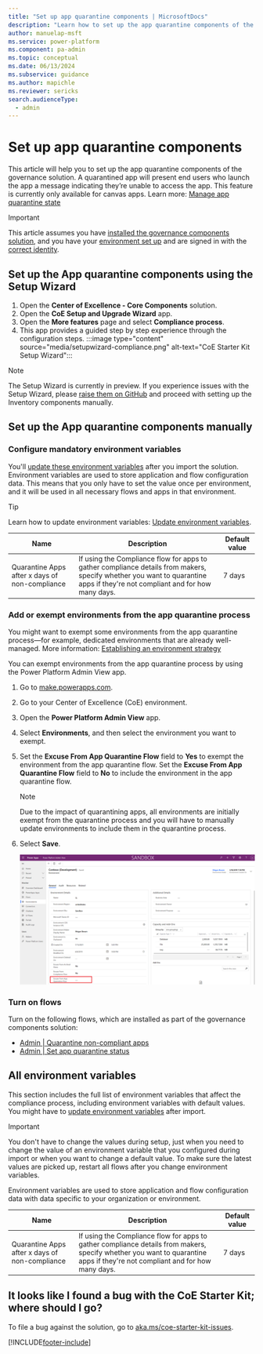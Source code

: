 ```yaml
---
title: "Set up app quarantine components | MicrosoftDocs"
description: "Learn how to set up the app quarantine components of the CoE Starter Kit"
author: manuelap-msft
ms.service: power-platform
ms.component: pa-admin
ms.topic: conceptual
ms.date: 06/13/2024
ms.subservice: guidance
ms.author: mapichle
ms.reviewer: sericks
search.audienceType: 
  - admin
---
```


# Set up app quarantine components

This article will help you to set up the app quarantine components of the governance solution. A quarantined app will present end users who launch the app a message indicating they’re unable to access the app. This feature is currently only available for canvas apps. Learn more: [Manage app quarantine state](/power-platform/admin/admin-manage-apps#manage-app-quarantine-state)

>[!IMPORTANT]
>This article assumes you have [installed the governance components solution](before-setup-gov.md), and you have your [environment set up](setup.md#create-your-environments) and are signed in with the [correct identity](setup.md#what-identity-should-i-install-the-coe-starter-kit-with).

## Set up the App quarantine components using the Setup Wizard

1. Open the **Center of Excellence - Core Components** solution.
1. Open the **CoE Setup and Upgrade Wizard** app.
1. Open the **More features** page and select **Compliance process**.
1. This app provides a guided step by step experience through the configuration steps.
     :::image type="content" source="media/setupwizard-compliance.png" alt-text="CoE Starter Kit Setup Wizard":::

>[!NOTE]
> The Setup Wizard is currently in preview. If you experience issues with the Setup Wizard, please [raise them on GitHub](https://aka.ms/coe-starter-kit-issues) and proceed with setting up the Inventory components manually.

## Set up the App quarantine components manually

### Configure mandatory environment variables

You'll [update these environment variables](faq.md#update-environment-variables) after you import the solution. Environment variables are used to store application and flow configuration data. This means that you only have to set the value once per environment, and it will be used in all necessary flows and apps in that environment.

>[!TIP]
>Learn how to update environment variables: [Update environment variables](faq.md#update-environment-variables).

| Name | Description | Default value |
|------|---------------|------|
| Quarantine Apps after x days of non-compliance | If using the Compliance flow for apps to gather compliance details from makers, specify whether you want to quarantine apps if they're not compliant and for how many days.  | 7 days |

### Add or exempt environments from the app quarantine process

You might want to exempt some environments from the app quarantine process—for example, dedicated environments that are already well-managed. More information: [Establishing an environment strategy](/power-platform/guidance/white-papers/environment-strategy)

You can exempt environments from the app quarantine process by using the Power Platform Admin View app.  

1. Go to [make.powerapps.com](<https://make.powerapps.com>).
1. Go to your Center of Excellence (CoE) environment.
1. Open the **Power Platform Admin View** app.
1. Select **Environments**, and then select the environment you want to exempt.
1. Set the **Excuse From App Quarantine Flow** field to **Yes** to exempt the environment from the app quarantine flow. Set the **Excuse From App Quarantine Flow** field to **No** to include the environment in the app quarantine flow.
    >[!NOTE]
    >Due to the impact of quarantining apps, all environments are initially exempt from the quarantine process and you will have to manually update environments to include them in the quarantine process.
1. Select **Save**.

   ![Exclude an environment from the app quarantine process in a production environment.](media/quarantine1.png "Exclude an environment from the app quarantine process in a production environment")

### Turn on flows

Turn on the following flows, which are installed as part of the governance components solution:

- [Admin | Quarantine non-compliant apps](governance-components.md#admin--quarantine-non-compliant-apps)
- [Admin | Set app quarantine status](governance-components.md#admin--set-app-quarantine-status)

## All environment variables

This section includes the full list of environment variables that affect the compliance process, including environment variables with default values. You might have to [update environment variables](faq.md#update-environment-variables) after import.

>[!IMPORTANT]
> You don't have to change the values during setup, just when you need to change the value of an environment variable that you configured during import or when you want to change a default value. To make sure the latest values are picked up, restart all flows after you change environment variables.

Environment variables are used to store application and flow configuration data with data specific to your organization or environment.

| Name | Description | Default value |
|------|---------------|------|
| Quarantine Apps after x days of non-compliance | If using the Compliance flow for apps to gather compliance details from makers, specify whether you want to quarantine apps if they're not compliant and for how many days.  | 7 days |

## It looks like I found a bug with the CoE Starter Kit; where should I go?

To file a bug against the solution, go to [aka.ms/coe-starter-kit-issues](https://aka.ms/coe-starter-kit-issues).

[!INCLUDE[footer-include](../../includes/footer-banner.md)]
